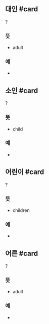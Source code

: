 ## 대인 #card
?
### 뜻
- adult
### 예
-
<!--SR:!2024-09-05,2,230-->

## 소인 #card
?
### 뜻
- child
### 예
-
<!--SR:!2024-08-09,3,268-->

## 어린이 #card
?
### 뜻
- children
### 예
-
<!--SR:!2024-09-13,10,272-->

## 어른 #card
?
### 뜻
- adult
### 예
-
<!--SR:!2024-09-15,11,270-->
